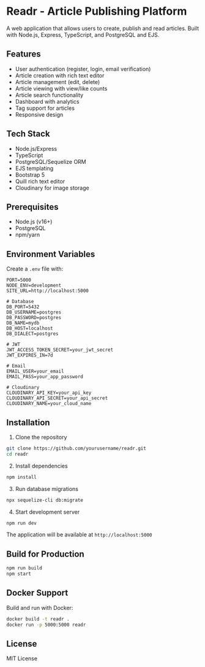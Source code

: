 # Readr - Article Publishing Platform

A web application that allows users to create, publish and read articles. Built with Node.js, Express, TypeScript, and PostgreSQL and EJS.

## Features

- User authentication (register, login, email verification) 
- Article creation with rich text editor
- Article management (edit, delete)
- Article viewing with view/like counts
- Article search functionality
- Dashboard with analytics
- Tag support for articles
- Responsive design

## Tech Stack

- Node.js/Express
- TypeScript
- PostgreSQL/Sequelize ORM 
- EJS templating
- Bootstrap 5
- Quill rich text editor
- Cloudinary for image storage

## Prerequisites

- Node.js (v16+)
- PostgreSQL
- npm/yarn

## Environment Variables

Create a `.env` file with:

```
PORT=5000
NODE_ENV=development
SITE_URL=http://localhost:5000

# Database
DB_PORT=5432
DB_USERNAME=postgres
DB_PASSWORD=postgres 
DB_NAME=mydb
DB_HOST=localhost
DB_DIALECT=postgres

# JWT
JWT_ACCESS_TOKEN_SECRET=your_jwt_secret
JWT_EXPIRES_IN=7d

# Email
EMAIL_USER=your_email
EMAIL_PASS=your_app_password

# Cloudinary
CLOUDINARY_API_KEY=your_api_key
CLOUDINARY_API_SECRET=your_api_secret
CLOUDINARY_NAME=your_cloud_name
```

## Installation

1. Clone the repository
```bash
git clone https://github.com/yourusername/readr.git
cd readr
```

2. Install dependencies
```bash 
npm install
```

3. Run database migrations
```bash
npx sequelize-cli db:migrate
```

4. Start development server
```bash
npm run dev
```

The application will be available at `http://localhost:5000`

## Build for Production

```bash
npm run build
npm start
```

## Docker Support

Build and run with Docker:

```bash
docker build -t readr .
docker run -p 5000:5000 readr
```

## License

MIT License

